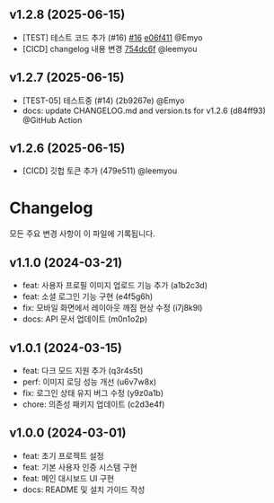 ## v1.2.8 (2025-06-15)

* [TEST] 테스트 코드 추가 (#16) [#16](https://github.com/leemyou/leemyou/pull/16)  [e06f411](https://github.com/leemyou/leemyou/commit/e06f411) @Emyo
* [CICD] changelog 내용 변경  [754dc6f](https://github.com/leemyou/leemyou/commit/754dc6f) @leemyou

## v1.2.7 (2025-06-15)

* [TEST-05] 테스트중 (#14) (2b9267e) @Emyo
* docs: update CHANGELOG.md and version.ts for v1.2.6 (d84ff93) @GitHub Action
## v1.2.6 (2025-06-15)

* [CICD] 깃헙 토큰 추가 (479e511) @leemyou
# Changelog

모든 주요 변경 사항이 이 파일에 기록됩니다.

## v1.1.0 (2024-03-21)

- feat: 사용자 프로필 이미지 업로드 기능 추가 (a1b2c3d)
- feat: 소셜 로그인 기능 구현 (e4f5g6h)
- fix: 모바일 화면에서 레이아웃 깨짐 현상 수정 (i7j8k9l)
- docs: API 문서 업데이트 (m0n1o2p)

## v1.0.1 (2024-03-15)

- feat: 다크 모드 지원 추가 (q3r4s5t)
- perf: 이미지 로딩 성능 개선 (u6v7w8x)
- fix: 로그인 상태 유지 버그 수정 (y9z0a1b)
- chore: 의존성 패키지 업데이트 (c2d3e4f)

## v1.0.0 (2024-03-01)

- feat: 초기 프로젝트 설정
- feat: 기본 사용자 인증 시스템 구현
- feat: 메인 대시보드 UI 구현
- docs: README 및 설치 가이드 작성
